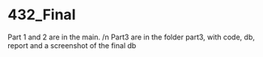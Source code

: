 # 432_Final

Part 1 and 2 are in the main. /n
Part3 are in the folder part3, with code, db, report and a screenshot of the final db
